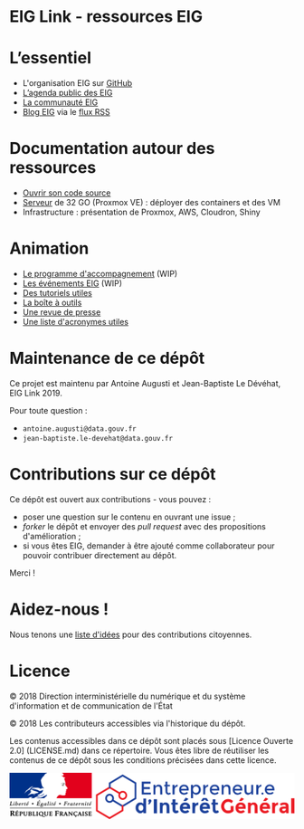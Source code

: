 EIG Link - ressources EIG
===

# L’essentiel

- L'organisation EIG sur [GitHub](http://github.com/entrepreneur-interet-general/) 
- [L’agenda public des EIG](https://owncloud.data.gouv.fr/index.php/apps/calendar/p/3DAPQwCmengcPLdm/EIG-Promo-3)
- [La communauté EIG](https://entrepreneur-interet-general.etalab.gouv.fr/communaute.html)
- [Blog EIG](https://entrepreneur-interet-general.etalab.gouv.fr/blog.html) via le [flux RSS](https://entrepreneur-interet-general.etalab.gouv.fr/feed.xml)

# Documentation autour des ressources

- [Ouvrir son code source](./opensource.md)
- [Serveur](./serveur.md) de 32 GO (Proxmox VE) : déployer des containers et des VM
- Infrastructure : présentation de Proxmox, AWS, Cloudron, Shiny

# Animation

- [Le programme d'accompagnement](./accompagnement.md) (WIP)
- [Les événements EIG](./eig-off.md) (WIP)
- [Des tutoriels utiles](https://github.com/entrepreneur-interet-general/tutos-2018)
- [La boîte à outils](./outils.md)
- [Une revue de presse](./revue-de-presse.md)
- [Une liste d'acronymes utiles](./acronymes.md)

# Maintenance de ce dépôt

Ce projet est maintenu par Antoine Augusti et Jean-Baptiste Le Dévéhat, EIG Link 2019.

Pour toute question : 

- `antoine.augusti@data.gouv.fr`
- `jean-baptiste.le-devehat@data.gouv.fr`

# Contributions sur ce dépôt

Ce dépôt est ouvert aux contributions - vous pouvez :

- poser une question sur le contenu en ouvrant une issue ;
- *forker* le dépôt et envoyer des *pull request* avec des propositions d'amélioration ;
- si vous êtes EIG, demander à être ajouté comme collaborateur pour pouvoir contribuer directement au dépôt.

Merci !

# Aidez-nous !

Nous tenons une [liste d'idées](./aidez-nous.md) pour des contributions citoyennes.

# Licence

© 2018 Direction interministérielle du numérique et du système d'information et de communication de l'État

© 2018 Les contributeurs accessibles via l'historique du dépôt.

Les contenus accessibles dans ce dépôt sont placés sous [Licence Ouverte 2.0] (LICENSE.md) dans ce répertoire. Vous êtes libre de réutiliser les contenus de ce dépôt sous les conditions précisées dans cette licence.

![Logo](./images/logo-eig2.png)
